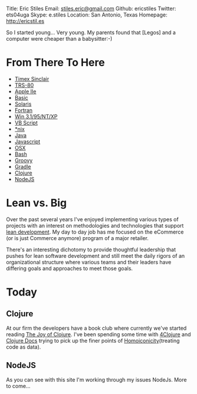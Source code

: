 Title: Eric Stiles
Email: stiles.eric@gmail.com
Github: ericstiles
Twitter: ets04uga
Skype: e.stiles
Location: San Antonio, Texas
Homepage: http://ericstil.es

So I started young... Very young.  My parents found that [Legos] and a computer were cheaper than a babysitter:-)

# From There To Here

 - [Timex Sinclair](http://en.wikipedia.org/wiki/Timex_Sinclair_1000)
 - [TRS-80](http://http://en.wikipedia.org/wiki/TRS-80)
 - [Apple IIe](http://en.wikipedia.org/wiki/Apple_IIe)
 - [Basic](http://en.wikipedia.org/wiki/BASIC)
 - [Solaris](http://en.wikipedia.org/wiki/Solaris_%28operating_system%29)
 - [Fortran](http://en.wikipedia.org/wiki/Fortran)
 - [Win 3.1/95/NT/XP](http://en.wikipedia.org/wiki/Windows_3.1x)
 - [VB Script](http://en.wikipedia.org/wiki/VBScript)
 - [*nix](http://en.wikipedia.org/wiki/Linux)
 - [Java](http://en.wikipedia.org/wiki/Java_%28programming_language%29)
 - [Javascript](http://en.wikipedia.org/wiki/JavaScript)
 - [OSX](http://en.wikipedia.org/wiki/OS_X)
 - [Bash](http://en.wikipedia.org/wiki/Bash_%28Unix_shell%29)
 - [Groovy](http://en.wikipedia.org/wiki/Groovy_%28programming_language%29)
 - [Gradle](http://en.wikipedia.org/wiki/Gradle)
 - [Clojure](http://en.wikipedia.org/wiki/Clojure)
 - [NodeJS](http://en.wikipedia.org/wiki/Nodejs)

# Lean vs. Big

Over the past several years I've enjoyed implementing various types of projects with an interest on
methodologies and technologies that support [lean development](http://en.wikipedia.org/wiki/Lean_software_development).
My day to day job has me focused on the eCommerce (or is just Commerce anymore) program of a major retailer.

There's an interesting dichotomy to provide thoughtful leadership that pushes for lean software development and still meet
the daily rigors of an organizational structure where various teams and their leaders have differing goals and
approaches to meet those goals.

# Today

## Clojure

At our firm the developers have a book club where currently we've started reading [The Joy of Clojure]().  I've been
spending some time with [4Clojure]() and [Clojure Docs]() trying to pick up the finer points of
[Homoiconicity](http://en.wikipedia.org/wiki/Homoiconicity)(treating code as data).

## NodeJS

As you can see with this site I'm working through my issues NodeJs.  More to come...